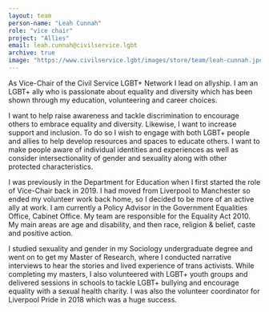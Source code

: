 ```yaml
---
layout: team
person-name: "Leah Cunnah"
role: "vice chair"
project: "Allies"
email: leah.cunnah@civilservice.lgbt
archive: true
image: "https://www.civilservice.lgbt/images/store/team/leah-cunnah.jpeg"
---
```


As Vice-Chair of the Civil Service LGBT+ Network I lead on allyship. I am an LGBT+ ally who is passionate about equality and diversity which has been shown through my education, volunteering and career choices.

I want to help raise awareness and tackle discrimination to encourage others to embrace equality and diversity. Likewise, I want to increase support and inclusion. To do so I wish to engage with both LGBT+ people and allies to help develop resources and spaces to educate others. I want to make people aware of individual identities and experiences as well as consider intersectionality of gender and sexuality along with other protected characteristics.

I was previously in the Department for Education when I first started the role of Vice-Chair back in 2019. I had moved from Liverpool to Manchester so ended my volunteer work back home, so I decided to be more of an active ally at work. I am currently a Policy Advisor in the Government Equalities Office, Cabinet Office. My team are responsible for the Equality Act 2010. My main areas are age and disability, and then race, religion & belief, caste and positive action.

I studied sexuality and gender in my Sociology undergraduate degree and went on to get my Master of Research, where I conducted narrative interviews to hear the stories and lived experience of trans activists. While completing my masters, I also volunteered with LGBT+ youth groups and delivered sessions in schools to tackle LGBT+ bullying and encourage equality with a sexual health charity. I was also the volunteer coordinator for Liverpool Pride in 2018 which was a huge success. 
